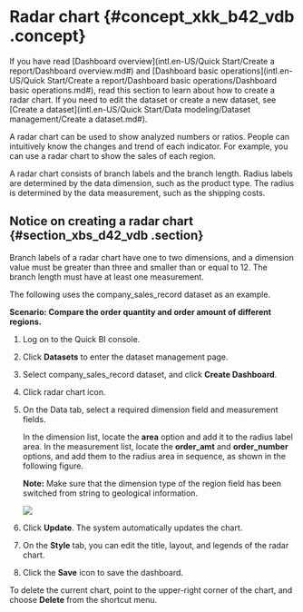 # Radar chart {#concept_xkk_b42_vdb .concept}

If you have read [Dashboard overview](intl.en-US/Quick Start/Create a report/Dashboard overview.md#) and [Dashboard basic operations](intl.en-US/Quick Start/Create a report/Dashboard basic operations/Dashboard basic operations.md#), read this section to learn about how to create a radar chart. If you need to edit the dataset or create a new dataset, see [Create a dataset](intl.en-US/Quick Start/Data modeling/Dataset management/Create a dataset.md#).

A radar chart can be used to show analyzed numbers or ratios. People can intuitively know the changes and trend of each indicator. For example, you can use a radar chart to show the sales of each region.

A radar chart consists of branch labels and the branch length. Radius labels are determined by the data dimension, such as the product type. The radius is determined by the data measurement, such as the shipping costs.

## Notice on creating a radar chart {#section_xbs_d42_vdb .section}

Branch labels of a radar chart have one to two dimensions, and a dimension value must be greater than three and smaller than or equal to 12. The branch length must have at least one measurement.

The following uses the company\_sales\_record dataset as an example.

**Scenario: Compare the order quantity and order amount of different regions.**

1.  Log on to the Quick BI console.
2.  Click **Datasets** to enter the dataset management page.
3.  Select company\_sales\_record dataset, and click **Create Dashboard**.
4.  Click radar chart icon.
5.  On the Data tab, select a required dimension field and measurement fields.

    In the dimension list, locate the **area** option and add it to the radius label area. In the measurement list, locate the **order\_amt** and **order\_number** options, and add them to the radius area in sequence, as shown in the following figure.

    **Note:** Make sure that the dimension type of the region field has been switched from string to geological information.

    ![](http://static-aliyun-doc.oss-cn-hangzhou.aliyuncs.com/assets/img/9133/15332643311744_en-US.png)

6.  Click **Update**. The system automatically updates the chart.
7.  On the **Style** tab, you can edit the title, layout, and legends of the radar chart.
8.  Click the **Save** icon to save the dashboard.

To delete the current chart, point to the upper-right corner of the chart, and choose **Delete** from the shortcut menu.

